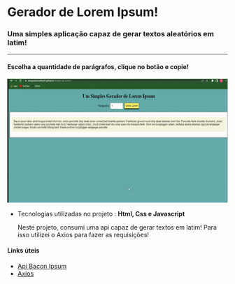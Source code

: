 # Gerador de Lorem Ipsum!

### Uma simples aplicação capaz de gerar textos aleatórios em latim!
<hr>

#### Escolha a quantidade de parágrafos, clique no botão e copie!

![GeradorLoremIpsum](https://github.com/DevGustavoCoelho07/Gerador_de_Lorem/blob/master/assets/lorem.gif)

- Tecnologias utilizadas no projeto : <strong>Html, Css e Javascript</strong>

  Neste projeto, consumi uma api capaz de gerar textos em latim! Para isso utilizei o Axios para fazer as requisições!

#### Links úteis
- [Api Bacon Ipsum](https://baconipsum.com/)
- [Axios](https://axios-http.com/ptbr/docs/intro)

